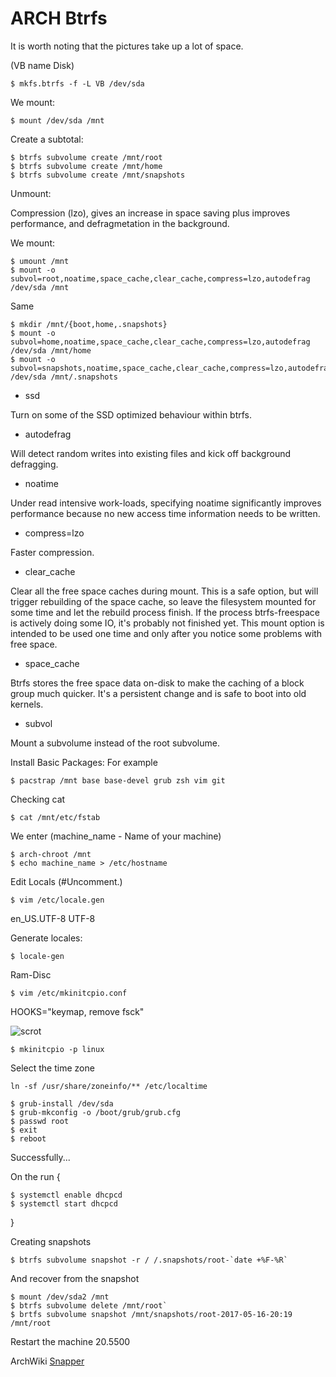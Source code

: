 # ARCH Btrfs
It is worth noting that the pictures take up a lot of space.

(VB name Disk)
```shell
$ mkfs.btrfs -f -L VB /dev/sda 
```

We mount:
```shell
$ mount /dev/sda /mnt
```

Create a subtotal:
```shell
$ btrfs subvolume create /mnt/root
$ btrfs subvolume create /mnt/home
$ btrfs subvolume create /mnt/snapshots
```
Unmount:

Compression (lzo), gives an increase in space saving plus improves performance, and defragmetation in the background.

We mount:
```shell
$ umount /mnt
$ mount -o subvol=root,noatime,space_cache,clear_cache,compress=lzo,autodefrag /dev/sda /mnt
```
Same
```shell
$ mkdir /mnt/{boot,home,.snapshots}
$ mount -o subvol=home,noatime,space_cache,clear_cache,compress=lzo,autodefrag /dev/sda /mnt/home
$ mount -o subvol=snapshots,noatime,space_cache,clear_cache,compress=lzo,autodefrag /dev/sda /mnt/.snapshots
```
* ssd 

Turn on some of the SSD optimized behaviour within btrfs.

* autodefrag

Will detect random writes into existing files and kick off background defragging.

* noatime

Under read intensive work-loads, specifying noatime significantly improves performance because no new access time information needs to be written.

* compress=lzo

Faster compression.

* clear_cache 

Clear all the free space caches during mount. This is a safe option, but will trigger rebuilding of the space cache, so leave the 
filesystem mounted for some time and let the rebuild process finish. If the process btrfs-freespace is actively doing some IO, it's 
probably not finished yet. This mount option is intended to be used one time and only after you notice some problems with free space.

* space_cache

Btrfs stores the free space data on-disk to make the caching of a block group much quicker. It's a persistent change and is safe to boot
into old kernels.

* subvol

Mount a subvolume instead of the root subvolume.

Install Basic Packages:
For example
```shell
$ pacstrap /mnt base base-devel grub zsh vim git
```
Checking cat
```shell
$ cat /mnt/etc/fstab
```
We enter
(machine_name - Name of your machine)
```shell
$ arch-chroot /mnt
$ echo machine_name > /etc/hostname
```
Edit Locals
(#Uncomment.)
```shell
$ vim /etc/locale.gen
```
en_US.UTF-8 UTF-8

Generate locales:
```shell
$ locale-gen
```
Ram-Disc
```shell
$ vim /etc/mkinitcpio.conf
```
HOOKS="keymap, remove fsck"

![scrot](https://raw.githubusercontent.com/appath/ARCH-Dotfiles/master/HOOKS.png)

```shell
$ mkinitcpio -p linux
```
Select the time zone
```shell
ln -sf /usr/share/zoneinfo/** /etc/localtime
```
```shell
$ grub-install /dev/sda
$ grub-mkconfig -o /boot/grub/grub.cfg
$ passwd root
$ exit
$ reboot
```
Successfully...

On the run {
```shell
$ systemctl enable dhcpcd
$ systemctl start dhcpcd
```
}

Creating snapshots
```shell
$ btrfs subvolume snapshot -r / /.snapshots/root-`date +%F-%R`
```
And recover from the snapshot
```shell
$ mount /dev/sda2 /mnt
$ btrfs subvolume delete /mnt/root`
$ brtfs subvolume snapshot /mnt/snapshots/root-2017-05-16-20:19 /mnt/root
```
Restart the machine 20.5500

ArchWiki [Snapper](https://wiki.archlinux.org/index.php/Snapper)
